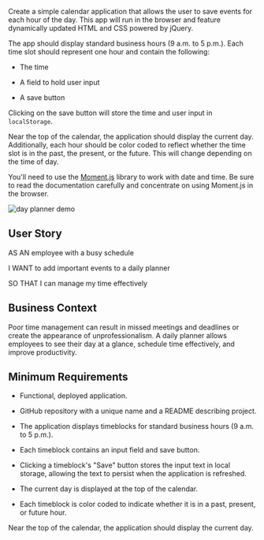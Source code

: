 Create a simple calendar application that allows the user to save events for each hour of the day. This app will run in the browser and feature dynamically updated HTML and CSS powered by jQuery.

The app should display standard business hours (9 a.m. to 5 p.m.). Each time slot should represent one hour and contain the following:

* The time

* A field to hold user input

* A save button

Clicking on the save button will store the time and user input in `localStorage`.

Near the top of the calendar, the application should display the current day. Additionally, each hour should be color coded to reflect whether the time slot is in the past, the present, or the future. This will change depending on the time of day.

You'll need to use the [Moment.js](https://momentjs.com/) library to work with date and time. Be sure to read the documentation carefully and concentrate on using Moment.js in the browser.

![day planner demo](./Assets/05-Third-Party-APIs-homework-demo.gif)

## User Story

AS AN employee with a busy schedule

I WANT to add important events to a daily planner

SO THAT I can manage my time effectively 

## Business Context

Poor time management can result in missed meetings and deadlines or create the appearance of unprofessionalism. A daily planner allows employees to see their day at a glance, schedule time effectively, and improve productivity. 

## Minimum Requirements

* Functional, deployed application.

* GitHub repository with a unique name and a README describing project.
<!-- compleyed -->

* The application displays timeblocks for standard business hours (9 a.m. to 5 p.m.).
<!-- completed -->

* Each timeblock contains an input field and save button.
<!-- completed -->

* Clicking a timeblock's "Save" button stores the input text in local storage, allowing the text to persist when the application is refreshed.
<!-- completed, pressing enter does not work and will signal a pulse -->

* The current day is displayed at the top of the calendar.
<!-- completed -->

* Each timeblock is color coded to indicate whether it is in a past, present, or future hour.
<!-- this still needs to be applied -->

Near the top of the calendar, the application should display the current day.
